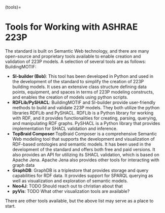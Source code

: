 (tools)=
# Tools for Working with ASHRAE 223P

The standard is built on Semantic Web technology, and there are many open-source and proprietary tools available to enable creation and validation of 223P models. A selection of several tools are as follows:
BuildingMOTIF: 
* **SI-builder (Bob)**: This tool has been developed in Python and used in the development of the standard to simplify the creation of 223P building models. It uses an extensive class structure defining data points, equipment, and spaces in terms of 223P modeling constructs, and enables the creation of models using python scripts.
* **RDFLib/PySHACL**:  BuildingMOTIF and SI-builder provide user-friendly methods to build and validate 223P models. They both utilize the python libraries RDFLib and PySHACL. RDFLib is a Python library for working with RDF, and it provides functionalities for creating, parsing, querying, and manipulating RDF graphs. PySHACL is a Python library that provides implementation for SHACL validation and inference. 
* **TopBraid Composer**:TopBraid Composer is a comprehensive Semantic Web modeling tool that supports the development and visualization of RDF-based ontologies and semantic models. It has been used in the development of the standard and offers both free and paid versions. It also provides an API for utilizing its SHACL validation, which is based on Apache Jena. Apache Jena also provides other tools for interacting with graph data
* **GraphDB**: GraphDB is a triplestore that provides storage and query capabilities for RDF data. It provides support for SPARQL querying as well as visualization and exploration of semantic models.
* **Neo4J**: TODO Should reach out to christian about that
* **pyVis**: TODO What other visualization tools are available?

There are other tools available, but the above list may serve as a place to start. 
